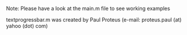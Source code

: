 Note: Please have a look at the main.m file to see working examples

textprogressbar.m was created by Paul Proteus (e-mail: proteus.paul (at) yahoo (dot) com)
